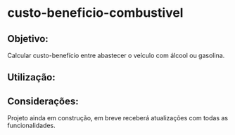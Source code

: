 # custo-beneficio-combustivel

## Objetivo:

Calcular custo-benefício entre abastecer o veículo com álcool ou gasolina.

## Utilização:

## Considerações:

Projeto ainda em construção, em breve receberá atualizações com todas as funcionalidades.
